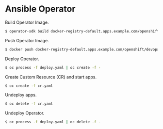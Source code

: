 # Ansible Operator

Build Operator Image.

```bash
$ operator-sdk build docker-registry-default.apps.example.com/openshift/devops-tools-operator:v0.0.1
```

Push Operator Image.

```bash
$ docker push docker-registry-default.apps.example.com/openshift/devops-tools-operator:v0.0.1
```

Deploy Operator.

```bash
$ oc process -f deploy.yaml | oc create -f -
```

Create Custom Resource (CR) and start apps.

```bash
$ oc create -f cr.yaml
```

Undeploy apps.

```bash
$ oc delete -f cr.yaml
```

Undeploy Operator.

```bash
$ oc process -f deploy.yaml | oc delete -f -
```
